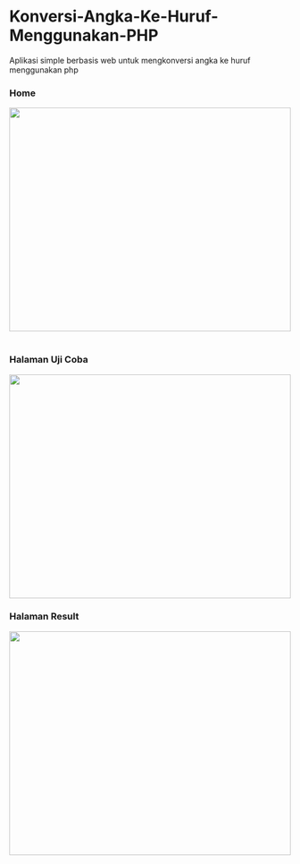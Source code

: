 # Konversi-Angka-Ke-Huruf-Menggunakan-PHP
Aplikasi simple berbasis web untuk mengkonversi angka ke huruf menggunakan php


<h3>Home</h3>
<img src="https://i.ibb.co/pKKZ7wQ/cah1.png" width="100%" height="400">
<br><br>

<h3>Halaman Uji Coba</h3>
<img src="https://i.ibb.co/r0yNzWy/cah2.png" width="100%" height="400">

<br>

<h3>Halaman Result</h3>
<img src="https://i.ibb.co/jD4Qsry/cah3.png" width="100%" height="400">
